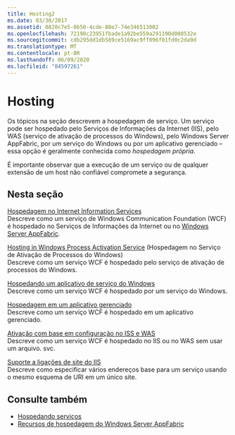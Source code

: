```yaml
---
title: Hosting2
ms.date: 03/30/2017
ms.assetid: 0820c7e5-0b50-4cde-80e7-74e346513002
ms.openlocfilehash: 72190c23951fbade1a92be559a291190d080532e
ms.sourcegitcommit: cdb295dd1db589ce5169ac9ff096f01fd0c2da9d
ms.translationtype: MT
ms.contentlocale: pt-BR
ms.lasthandoff: 06/09/2020
ms.locfileid: "84597261"
---
```

# <a name="hosting"></a>Hosting
Os tópicos na seção descrevem a hospedagem de serviço. Um serviço pode ser hospedado pelo Serviços de Informações da Internet (IIS), pelo WAS (serviço de ativação de processos do Windows), pelo Windows Server AppFabric, por um serviço do Windows ou por um aplicativo gerenciado – essa opção é geralmente conhecida como *hospedagem própria*.  
  
 É importante observar que a execução de um serviço ou de qualquer extensão de um host não confiável compromete a segurança.  
  
## <a name="in-this-section"></a>Nesta seção  
 [Hospedagem no Internet Information Services](hosting-in-internet-information-services.md)  
 Descreve como um serviço de Windows Communication Foundation (WCF) é hospedado no Serviços de Informações da Internet ou no [Windows Server AppFabric](https://docs.microsoft.com/previous-versions/appfabric/ff384253(v=azure.10)).  
  
 [Hosting in Windows Process Activation Service](hosting-in-windows-process-activation-service.md) (Hospedagem no Serviço de Ativação de Processos do Windows)  
 Descreve como um serviço WCF é hospedado pelo serviço de ativação de processos do Windows.  
  
 [Hospedando um aplicativo de serviço do Windows](hosting-in-a-windows-service-application.md)  
 Descreve como um serviço WCF é hospedado por um serviço do Windows.  
  
 [Hospedagem em um aplicativo gerenciado](hosting-in-a-managed-application.md)  
 Descreve como um serviço WCF é hospedado em um aplicativo gerenciado.  
  
 [Ativação com base em configuração no ISS e WAS](configuration-based-activation-in-iis-and-was.md)  
 Descreve como um serviço WCF é hospedado no IIS ou no WAS sem usar um arquivo. svc.  
  
 [Suporte a ligações de site do IIS](supporting-multiple-iis-site-bindings.md)  
 Descreve como especificar vários endereços base para um serviço usando o mesmo esquema de URI em um único site.  
  
## <a name="see-also"></a>Consulte também

- [Hospedando serviços](../hosting-services.md)
- [Recursos de hospedagem do Windows Server AppFabric](https://docs.microsoft.com/previous-versions/appfabric/ee677189(v=azure.10))
